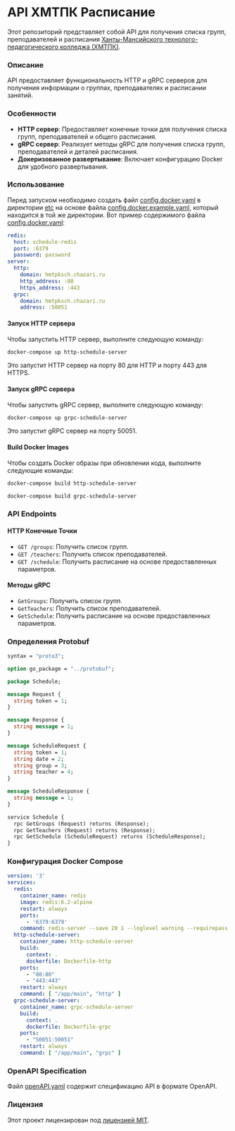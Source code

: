 # API ХМТПК Расписание

Этот репозиторий представляет собой API для получения списка групп, преподавателей и расписания [Ханты-Мансийского технолого-педагогического колледжа (ХМТПК)](https://hmtpk.ru/ru/).

### Описание

API предоставляет функциональность HTTP и gRPC серверов для получения информации о группах, преподавателях и расписании занятий.

### Особенности

- **HTTP сервер**: Предоставляет конечные точки для получения списка групп, преподавателей и общего расписания.
- **gRPC сервер**: Реализует методы gRPC для получения списка групп, преподавателей и деталей расписания.
- **Докеризованное развертывание**: Включает конфигурацию Docker для удобного развертывания.

### Использование

Перед запуском необходимо создать файл [config.docker.yaml](etc/config.docker.yaml) в директории [etc](etc) на основе файла [config.docker.example.yaml](etc/config.docker.example.yaml), который находится в той же директории. Вот пример содержимого файла [config.docker.yaml](etc/config.docker.example.yaml):

```yaml
redis:
  host: schedule-redis
  port: :6379
  password: password
server:
  http:
    domain: hmtpksch.chazari.ru
    http_address: :80
    https_address: :443
  grpc:
    domain: hmtpksch.chazari.ru
    address: :50051
```

#### Запуск HTTP сервера

Чтобы запустить HTTP сервер, выполните следующую команду:

```bash
docker-compose up http-schedule-server
```

Это запустит HTTP сервер на порту 80 для HTTP и порту 443 для HTTPS.

#### Запуск gRPC сервера

Чтобы запустить gRPC сервер, выполните следующую команду:

```bash
docker-compose up grpc-schedule-server
```

Это запустит gRPC сервер на порту 50051.

#### Build Docker Images

Чтобы создать Docker образы при обновлении кода, выполните следующие команды:

```bash
docker-compose build http-schedule-server
```

```bash
docker-compose build grpc-schedule-server
```

### API Endpoints

#### HTTP Конечные Точки

- `GET /groups`: Получить список групп.
- `GET /teachers`: Получить список преподавателей.
- `GET /schedule`: Получить расписание на основе предоставленных параметров.

#### Методы gRPC

- `GetGroups`: Получить список групп.
- `GetTeachers`: Получить список преподавателей.
- `GetSchedule`: Получить расписание на основе предоставленных параметров.

### Определения Protobuf

```protobuf
syntax = "proto3";

option go_package = "../protobuf";

package Schedule;

message Request {
  string token = 1;
}

message Response {
  string message = 1;
}

message ScheduleRequest {
  string token = 1;
  string date = 2;
  string group = 3;
  string teacher = 4;
}

message ScheduleResponse {
  string message = 1;
}

service Schedule {
  rpc GetGroups (Request) returns (Response);
  rpc GetTeachers (Request) returns (Response);
  rpc GetSchedule (ScheduleRequest) returns (ScheduleResponse);
}
```

### Конфигурация Docker Compose

```yaml
version: '3'
services:
  redis:
    container_name: redis
    image: redis:6.2-alpine
    restart: always
    ports:
      - '6379:6379'
    command: redis-server --save 20 1 --loglevel warning --requirepass password
  http-schedule-server:
    container_name: http-schedule-server
    build:
      context: .
      dockerfile: Dockerfile-http
    ports:
      - "80:80"
      - "443:443"
    restart: always
    command: [ "/app/main", "http" ]
  grpc-schedule-server:
    container_name: grpc-schedule-server
    build:
      context: .
      dockerfile: Dockerfile-grpc
    ports:
      - "50051:50051"
    restart: always
    command: [ "/app/main", "grpc" ]
```

### OpenAPI Specification

Файл [openAPI.yaml](openAPI.yaml) содержит спецификацию API в формате OpenAPI.

### Лицензия

Этот проект лицензирован под [лицензией MIT](LICENSE).